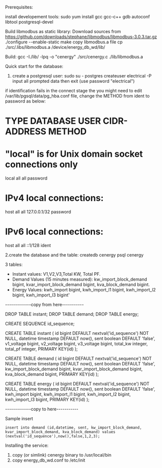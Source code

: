 

Prerequisites:

install developement tools: sudo yum install gcc gcc-c++ gdb autoconf libtool postgresql-devel

Build libmodbus as static library:
Download sources from https://github.com/downloads/stephane/libmodbus/libmodbus-3.0.3.tar.gz
./configure --enable-static
make
copy libmodbus.a file
cp ./src/.libs/libmodbus.a <root of working dir>/device/energy_db_wd/lib/



Build:
gcc -I./lib/ -lpq -o "cenergy" ./src/cenergy.c ./lib/libmodbus.a


Quick start for the database:

1. create a postgresql user:
sudo su - postgres
createuser electrical -P
input all prompted data then exit (use password "electrical")

if identification fails in the connect stage the you might need to edit 
/var/lib/pgsql/data/pg_hba.conf file, change the METHOD from ident to 
password as below:

# TYPE  DATABASE    USER        CIDR-ADDRESS          METHOD

# "local" is for Unix domain socket connections only
local   all         all                               password
# IPv4 local connections:
host    all         all         127.0.0.1/32          password
# IPv6 local connections:
host    all         all         ::1/128               ident



2.create the database and the table:
createdb cenergy
psql cenergy

3 tables:

* Instant values: V1,V2,V3,Total KW, Total PF.
* Demand Values (15 minutes measured):  kw_import_block_demand bigint,
  kvar_import_block_demand bigint,
  kva_block_demand bigint.
* Energy Values:  kwh_import bigint,
  kwh_import_l1 bigint,
  kwh_import_l2 bigint,
  kwh_import_l3 bigint'


-------------copy from here-----------


DROP TABLE instant;
DROP TABLE demand;
DROP TABLE energy;

CREATE SEQUENCE id_sequence;

CREATE TABLE instant
(
  id bigint DEFAULT nextval('id_sequence') NOT NULL,
  datetime timestamp DEFAULT now(),
  sent boolean DEFAULT 'false',
  v1_voltage bigint,
  v2_voltage bigint,
  v3_voltage bigint,
  total_kw integer,
  total_pf integer,
  PRIMARY KEY(id)
);

CREATE TABLE demand
(
  id bigint DEFAULT nextval('id_sequence') NOT NULL,
  datetime timestamp DEFAULT now(),
  sent boolean DEFAULT 'false',
  kw_import_block_demand bigint,
  kvar_import_block_demand bigint,
  kva_block_demand bigint,
  PRIMARY KEY(id)
);

CREATE TABLE energy
(
  id bigint DEFAULT nextval('id_sequence') NOT NULL,
  datetime timestamp DEFAULT now(),
  sent boolean DEFAULT 'false',
  kwh_import bigint,
  kwh_import_l1 bigint,
  kwh_import_l2 bigint,
  kwh_import_l3 bigint,
  PRIMARY KEY(id)
);

-------------copy to here-----------

Sample insert

``
insert into demand (id,datetime, sent, kw_import_block_demand, kvar_import_block_demand, kva_block_demand)
    values (nextval('id_sequence'),now(),false,1,2,3);
``


Installing the service:
1. copy (or simlink) cenergy binary to /usr/local/bin
2. copy energy_db_wd.conf to /etc/init

